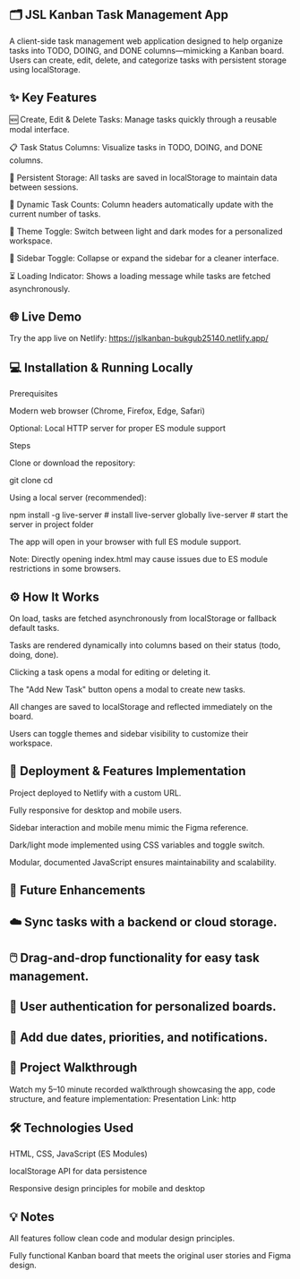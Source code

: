 ## 🗂️ JSL Kanban Task Management App

A client-side task management web application designed to help organize tasks into TODO, DOING, and DONE columns—mimicking a Kanban board. Users can create, edit, delete, and categorize tasks with persistent storage using localStorage.

## ✨ Key Features

🆕 Create, Edit & Delete Tasks: Manage tasks quickly through a reusable modal interface.

📋 Task Status Columns: Visualize tasks in TODO, DOING, and DONE columns.

💾 Persistent Storage: All tasks are saved in localStorage to maintain data between sessions.

🔢 Dynamic Task Counts: Column headers automatically update with the current number of tasks.

🎨 Theme Toggle: Switch between light and dark modes for a personalized workspace.

📂 Sidebar Toggle: Collapse or expand the sidebar for a cleaner interface.

⏳ Loading Indicator: Shows a loading message while tasks are fetched asynchronously.

## 🌐 Live Demo

Try the app live on Netlify:
https://jslkanban-bukgub25140.netlify.app/

## 💻 Installation & Running Locally

Prerequisites

Modern web browser (Chrome, Firefox, Edge, Safari)

Optional: Local HTTP server for proper ES module support

Steps

Clone or download the repository:

git clone <your-repo-url>
cd <your-repo-folder>

Using a local server (recommended):

npm install -g live-server # install live-server globally
live-server # start the server in project folder

The app will open in your browser with full ES module support.

Note: Directly opening index.html may cause issues due to ES module restrictions in some browsers.

## ⚙️ How It Works

On load, tasks are fetched asynchronously from localStorage or fallback default tasks.

Tasks are rendered dynamically into columns based on their status (todo, doing, done).

Clicking a task opens a modal for editing or deleting it.

The "Add New Task" button opens a modal to create new tasks.

All changes are saved to localStorage and reflected immediately on the board.

Users can toggle themes and sidebar visibility to customize their workspace.

## 🚀 Deployment & Features Implementation

Project deployed to Netlify with a custom URL.

Fully responsive for desktop and mobile users.

Sidebar interaction and mobile menu mimic the Figma reference.

Dark/light mode implemented using CSS variables and toggle switch.

Modular, documented JavaScript ensures maintainability and scalability.

## 🔮 Future Enhancements

## ☁️ Sync tasks with a backend or cloud storage.

## 🖱️ Drag-and-drop functionality for easy task management.

## 🔐 User authentication for personalized boards.

## 📅 Add due dates, priorities, and notifications.

## 🎥 Project Walkthrough

Watch my 5–10 minute recorded walkthrough showcasing the app, code structure, and feature implementation:
Presentation Link: http

## 🛠️ Technologies Used

HTML, CSS, JavaScript (ES Modules)

localStorage API for data persistence

Responsive design principles for mobile and desktop

## 💡 Notes

All features follow clean code and modular design principles.

Fully functional Kanban board that meets the original user stories and Figma design.
